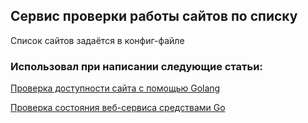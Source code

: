 ## Сервис проверки работы сайтов по списку  

Список сайтов задаётся в конфиг-файле

### Использовал при написании следующие статьи:

[Проверка доступности сайта с помощью Golang](https://web-wost.ru/proverka-dostupnosti-sayta-s-pomoschyyu-golang/)

[Проверка состояния веб-сервиса средствами Go](https://medium.com/golang-notes/%D0%BF%D1%80%D0%BE%D0%B2%D0%B5%D1%80%D0%BA%D0%B0-%D1%81%D0%BE%D1%81%D1%82%D0%BE%D1%8F%D0%BD%D0%B8%D1%8F-%D0%B2%D0%B5%D0%B1-%D1%81%D0%B5%D1%80%D0%B2%D0%B8%D1%81%D0%B0-%D1%81%D1%80%D0%B5%D0%B4%D1%81%D1%82%D0%B2%D0%B0%D0%BC%D0%B8-go-1caca8fba7e6)